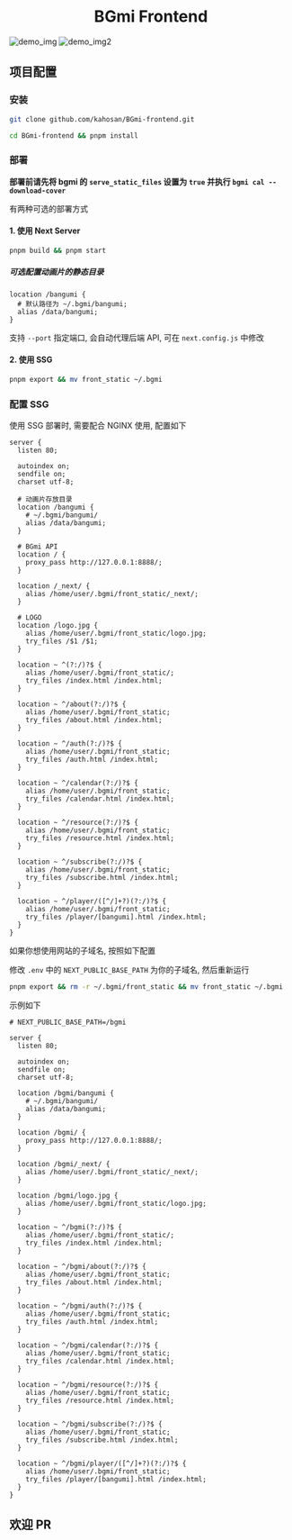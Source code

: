 <h1 align="center">BGmi Frontend</h1>

![demo_img](.github/images/example.png)
![demo_img2](.github/images/example2.png)

## 项目配置

### 安装

```bash
git clone github.com/kahosan/BGmi-frontend.git

cd BGmi-frontend && pnpm install
```

### 部署

**部署前请先将 bgmi 的 `serve_static_files` 设置为 `true` 并执行 `bgmi cal --download-cover`**

有两种可选的部署方式

#### 1. 使用 Next Server

```bash
pnpm build && pnpm start
```

##### 可选配置动画片的静态目录

```nginx
location /bangumi {
  # 默认路径为 ~/.bgmi/bangumi;
  alias /data/bangumi;
}
```

支持 `--port` 指定端口, 会自动代理后端 API, 可在 `next.config.js` 中修改

#### 2. 使用 SSG

```bash
pnpm export && mv front_static ~/.bgmi
```

### 配置 SSG

使用 SSG 部署时, 需要配合 NGINX 使用, 配置如下

```nginx
server {
  listen 80;

  autoindex on;
  sendfile on;
  charset utf-8;

  # 动画片存放目录
  location /bangumi {
    # ~/.bgmi/bangumi/
    alias /data/bangumi;
  }

  # BGmi API
  location / {
    proxy_pass http://127.0.0.1:8888/;
  }

  location /_next/ {
    alias /home/user/.bgmi/front_static/_next/;
  }

  # LOGO
  location /logo.jpg {
    alias /home/user/.bgmi/front_static/logo.jpg;
    try_files /$1 /$1;
  }

  location ~ ^(?:/)?$ {
    alias /home/user/.bgmi/front_static/;
    try_files /index.html /index.html;
  }

  location ~ ^/about(?:/)?$ {
    alias /home/user/.bgmi/front_static;
    try_files /about.html /index.html;
  }

  location ~ ^/auth(?:/)?$ {
    alias /home/user/.bgmi/front_static;
    try_files /auth.html /index.html;
  }

  location ~ ^/calendar(?:/)?$ {
    alias /home/user/.bgmi/front_static;
    try_files /calendar.html /index.html;
  }

  location ~ ^/resource(?:/)?$ {
    alias /home/user/.bgmi/front_static;
    try_files /resource.html /index.html;
  }

  location ~ ^/subscribe(?:/)?$ {
    alias /home/user/.bgmi/front_static;
    try_files /subscribe.html /index.html;
  }

  location ~ ^/player/([^/]+?)(?:/)?$ {
    alias /home/user/.bgmi/front_static;
    try_files /player/[bangumi].html /index.html;
  }
}
```

如果你想使用网站的子域名, 按照如下配置

修改 `.env` 中的 `NEXT_PUBLIC_BASE_PATH` 为你的子域名, 然后重新运行

```bash
pnpm export && rm -r ~/.bgmi/front_static && mv front_static ~/.bgmi
```

示例如下

```nginx
# NEXT_PUBLIC_BASE_PATH=/bgmi

server {
  listen 80;

  autoindex on;
  sendfile on;
  charset utf-8;

  location /bgmi/bangumi {
    # ~/.bgmi/bangumi/
    alias /data/bangumi;
  }

  location /bgmi/ {
    proxy_pass http://127.0.0.1:8888/;
  }

  location /bgmi/_next/ {
    alias /home/user/.bgmi/front_static/_next/;
  }

  location /bgmi/logo.jpg {
    alias /home/user/.bgmi/front_static/logo.jpg;
  }

  location ~ ^/bgmi(?:/)?$ {
    alias /home/user/.bgmi/front_static/;
    try_files /index.html /index.html;
  }

  location ~ ^/bgmi/about(?:/)?$ {
    alias /home/user/.bgmi/front_static;
    try_files /about.html /index.html;
  }

  location ~ ^/bgmi/auth(?:/)?$ {
    alias /home/user/.bgmi/front_static;
    try_files /auth.html /index.html;
  }

  location ~ ^/bgmi/calendar(?:/)?$ {
    alias /home/user/.bgmi/front_static;
    try_files /calendar.html /index.html;
  }

  location ~ ^/bgmi/resource(?:/)?$ {
    alias /home/user/.bgmi/front_static;
    try_files /resource.html /index.html;
  }

  location ~ ^/bgmi/subscribe(?:/)?$ {
    alias /home/user/.bgmi/front_static;
    try_files /subscribe.html /index.html;
  }

  location ~ ^/bgmi/player/([^/]+?)(?:/)?$ {
    alias /home/user/.bgmi/front_static;
    try_files /player/[bangumi].html /index.html;
  }
}
```

## 欢迎 PR
